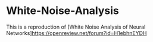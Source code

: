 # White-Noise-Analysis

This is a reproduction of [White Noise Analysis of Neural Networks]https://openreview.net/forum?id=H1ebhnEYDH
